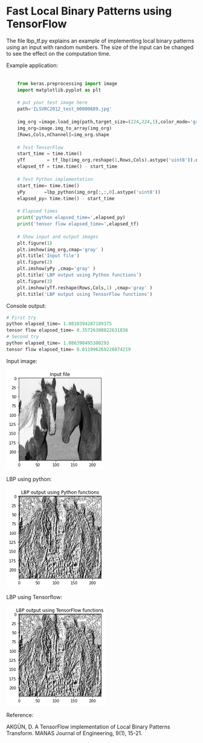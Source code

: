 # Fast Local Binary Patterns using TensorFlow
The file lbp_tf.py explains an example of implementing local binary patterns using an input with random numbers. The size of the input can be changed to see the effect on the computation time.

Example application:

```python

    from keras.preprocessing import image
    import matplotlib.pyplot as plt
    
    # put your test image here
    path='ILSVRC2012_test_00000689.jpg'
    
    img_org =image.load_img(path,target_size=(224,224,1),color_mode='grayscale')
    img_org=image.img_to_array(img_org)
    [Rows,Cols,nChannel]=img_org.shape
    
    # Test TensorFlow
    start_time = time.time()
    yTf        = tf_lbp(img_org.reshape(1,Rows,Cols).astype('uint8')).numpy()
    elapsed_tf = time.time() - start_time
    
    # Test Python implementation 
    start_time= time.time()    
    yPy       =lbp_python(img_org[:,:,0].astype('uint8'))
    elapsed_py= time.time() - start_time    
    
    # Elapsed times
    print('python elapsed_time=',elapsed_py)
    print('tensor flow elapsed_time=',elapsed_tf)  
    
    # Show input and output images
    plt.figure(1)
    plt.imshow(img_org,cmap='gray' )
    plt.title('Input file')    
    plt.figure(2)
    plt.imshow(yPy ,cmap='gray' )
    plt.title('LBP output using Python functions')
    plt.figure(3)
    plt.imshow(yTf.reshape(Rows,Cols,1) ,cmap='gray' )
    plt.title('LBP output using TensorFlow functions') 
```
Console output:
```python
# First try
python elapsed_time= 1.0810394287109375
tensor flow elapsed_time= 0.35726308822631836
# Second try
python elapsed_time= 1.086390495300293
tensor flow elapsed_time= 0.011996269226074219
```
Input image:

![alt text](input_file.png)


LBP using python:

![alt text](lbp_pyhton.png)


LBP using Tensorflow:

![alt text](lbp_tf.png)


Reference:

AKGÜN, D. A TensorFlow implementation of Local Binary Patterns Transform. MANAS Journal of Engineering, 9(1), 15-21.  
